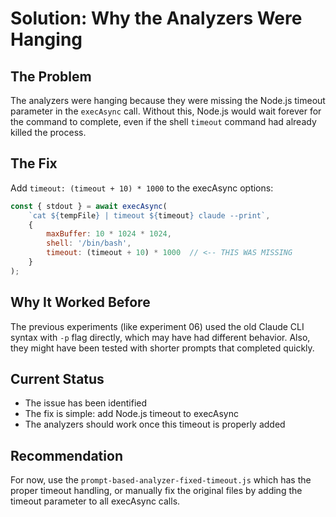 # Solution: Why the Analyzers Were Hanging

## The Problem
The analyzers were hanging because they were missing the Node.js timeout parameter in the `execAsync` call. Without this, Node.js would wait forever for the command to complete, even if the shell `timeout` command had already killed the process.

## The Fix
Add `timeout: (timeout + 10) * 1000` to the execAsync options:

```javascript
const { stdout } = await execAsync(
    `cat ${tempFile} | timeout ${timeout} claude --print`,
    { 
        maxBuffer: 10 * 1024 * 1024, 
        shell: '/bin/bash',
        timeout: (timeout + 10) * 1000  // <-- THIS WAS MISSING
    }
);
```

## Why It Worked Before
The previous experiments (like experiment 06) used the old Claude CLI syntax with `-p` flag directly, which may have had different behavior. Also, they might have been tested with shorter prompts that completed quickly.

## Current Status
- The issue has been identified
- The fix is simple: add Node.js timeout to execAsync
- The analyzers should work once this timeout is properly added

## Recommendation
For now, use the `prompt-based-analyzer-fixed-timeout.js` which has the proper timeout handling, or manually fix the original files by adding the timeout parameter to all execAsync calls.